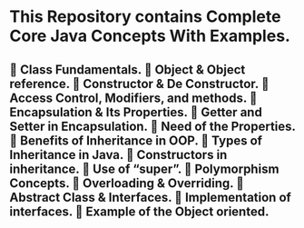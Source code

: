 <h1>This Repository contains Complete Core Java Concepts With Examples.</h1>
<h2> Class Fundamentals.
 Object & Object reference.
 Constructor & De Constructor.
 Access Control, Modifiers, and methods.
 Encapsulation & Its Properties.
 Getter and Setter in Encapsulation.
 Need of the Properties.
 Benefits of Inheritance in OOP.
 Types of Inheritance in Java.
 Constructors in inheritance.
 Use of “super”.
 Polymorphism Concepts.
 Overloading & Overriding.
 Abstract Class & Interfaces.
 Implementation of interfaces.
 Example of the Object oriented. </h2>
